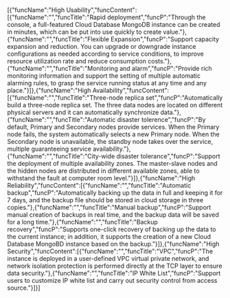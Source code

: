 [{"funcName":"High Usability","funcContent":[{"funcName":"","funcTitle":"Rapid deployment","funcP":"Through the console, a full-featured Cloud Database MongoDB instance can be created in minutes, which can be put into use quickly to create value."},{"funcName":"","funcTitle":"Flexible Expansion","funcP":"Support capacity expansion and reduction. You can upgrade or downgrade instance configurations as needed according to service conditions, to improve resource utilization rate and reduce consumption costs."},{"funcName":"","funcTitle":"Monitoring and alarm","funcP":"Provide rich monitoring information and support the setting of multiple automatic alarming rules, to grasp the service running status at any time and any place."}]},{"funcName":"High Availability","funcContent":[{"funcName":"","funcTitle":"Three-node replica set","funcP":"Automatically build a three-node replica set. The three data nodes are located on different physical servers and it can automatically synchronize data."},{"funcName":"","funcTitle":"Automatic disaster tolerence","funcP":"By default, Primary and Secondary nodes provide services. When the Primary node fails, the system automatically selects a new Primary node. When the Secondary node is unavailable, the standby node takes over the service, multiple guaranteeing service availability."},{"funcName":"","funcTitle":"City-wide disaster tolerance","funcP":"Support the deployment of multiple availability zones. The master-slave nodes and the hidden nodes are distributed in different available zones, able to withstand the fault at computer room level."}]},{"funcName":"High Reliability","funcContent":[{"funcName":"","funcTitle":"Automatic backup","funcP":"Automatically backing up the data in full and keeping it for 7 days, and the backup file should be stored in cloud storage in three copies."},{"funcName":"","funcTitle":"Manual backup","funcP":"Support manual creation of backups in real time, and the backup data will be saved for a long time."},{"funcName":"","funcTitle":"Backup recovery","funcP":"Supports one-click recovery of backing up the data to the current instance; in addition, it supports the creation of a new Cloud Database MongoBD instance based on the backup."}]},{"funcName":"High Security","funcContent":[{"funcName":"","funcTitle":"VPC","funcP":"The instance is deployed in a user-defined VPC virtual private network, and network isolation protection is performed directly at the TCP layer to ensure data security."},{"funcName":"","funcTitle":"IP White List","funcP":"Support users to customize IP white list and carry out security control from access source."}]}]